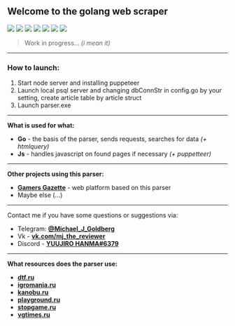 ## Welcome to the golang web scraper 

![](https://img.shields.io/badge/golang-1.17-52a7f7) ![](https://img.shields.io/badge/express_js-ffee03) ![](https://img.shields.io/badge/-selenium-ff69b4) ![](https://img.shields.io/badge/-postgresql-3294f0) ![](https://img.shields.io/badge/-docker-32c7f0) ![](https://img.shields.io/badge/-puppeteer-63b871) ![](https://img.shields.io/badge/-htmlquery-4f75ff)


>  Work in progress... *(i mean it)*

---

### How to launch: 
 1. Start node server and installing puppeteer
 2. Launch local psql server and changing dbConnStr in config.go by your setting, create article table by article struct
 3. Launch parser.exe

***
**What is used for what:**
 - **Go** - the basis of the parser, sends requests, searches for data *(+ htmlquery)*
 - **Js** - handles javascript on found pages if necessary *(+ puppetteer)*

***

**Other projects using this parser:**
 - **[Gamers Gazette](https://github.com/authoraytee/gamers_gazette)** - web platform based on this parser
 - Maybe else (...)

---

Contact me if you have some questions or suggestions via:
 - Telegram: **[@Michael_J_Goldberg](https://t.me/Michael_J_Goldberg)**
 - Vk - **[vk.com/mj_the_reviewer](https://vk.com/mj_the_reviewer)**
 - Discord - **[YUUJIRO HANMA#6379](https://discordapp.com/users/389483338865311745/)**

***

**What resources does the parser use:**
 - **[dtf.ru](https://dtf.ru/)**
 - **[igromania.ru](https://www.igromania.ru/)**
 - **[kanobu.ru](https://kanobu.ru/videogames/)**
 - **[playground.ru](https://www.playground.ru/)**
 - **[stopgame.ru](https://stopgame.ru/)**
 - **[vgtimes.ru](https://vgtimes.ru/)**
